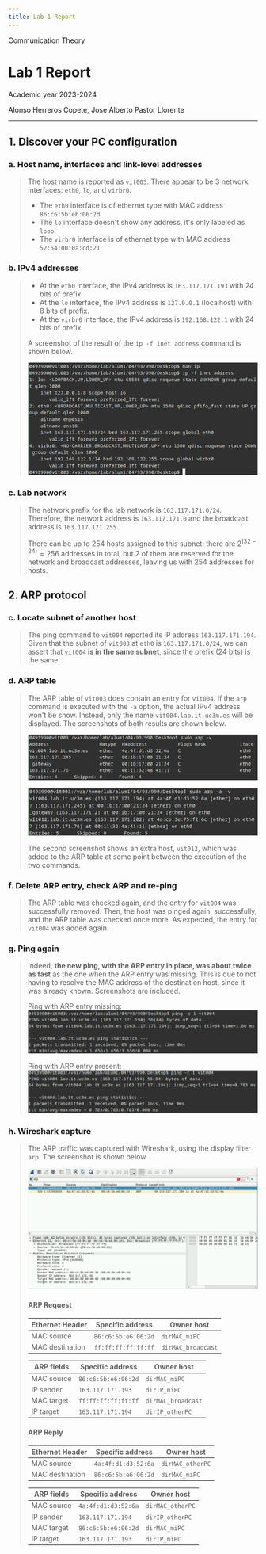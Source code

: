 ```yaml
---
title: Lab 1 Report
---
```


<style>
:root {
    --markdown-font-family: "Times New Roman", Times, serif;
    --markdown-font-size: 10.5pt;
**}
**</style>

<p class="supt1 center">Communication Theory</p>

# Lab 1 Report

<p class="subt2 center">
Academic year 2023-2024
</p>
<p class="subt2 center">
Alonso Herreros Copete, Jose Alberto Pastor Llorente
</p>

---

## 1. Discover your PC configuration

### a. Host name, interfaces and link-level addresses

> The host name is reported as `vit003`. There appear to be 3 network interfaces: `eth0`, `lo`, and `virbr0`.
>
> * The `eth0` interface is of ethernet type with MAC address `86:c6:5b:e6:06:2d`.
> * The `lo` interface doesn't show any address, it's only labeled as `loop`.
> * The `virbr0` interface is of ethernet type with MAC  address `52:54:00:0a:cd:21`.

### b. IPv4 addresses

> * At the `eth0` interface, the IPv4 address is `163.117.171.193` with 24 bits of prefix.
> * At the `lo` interface, the IPv4 address is `127.0.0.1` (localhost) with 8 bits of prefix.
> * At the `virbr0` interface, the IPv4 address is `192.168.122.1` with 24 bits of prefix.
>
> A screenshot of the result of the `ip -f inet address` command is shown below.
>
> ![Screenshot with the result of: ip -f inet address](img/screenshot-IPv4_addr.png)

### c. Lab network

> The network prefix for the lab network is `163.117.171.0/24`. Therefore, the network address is
> `163.117.171.0` and the broadcast address is `163.117.171.255`.
>
> There can be up to 254 hosts assigned to this subnet: there are $2^(32-24)=256$ addresses in total, but 2
> of them are reserved for the network and broadcast addresses, leaving us with 254 addresses for hosts.

## 2. ARP protocol

### c. Locate subnet of another host

> The ping command to `vit004` reported its IP address `163.117.171.194`. Given that the subnet of `vit003` at
> `eth0` is `163.117.171.0/24`, we can assert that `vit004` **is in the same subnet**, since the prefix (24
> bits) is the same.

### d. ARP table

> The ARP table of `vit003` does contain an entry for `vit004`. If the `arp` command is executed with the `-a`
> option, the actual IPv4 address won't be show. Instead, only the name `vit004.lab.it.uc3m.es` will be
> displayed. The screenshots of both results are shown below.
>
> ![Screenshot with the result of: arp -v](img/screenshot-arp_v.png)
>
> ![Screenshot with the result of: arp -a -v](img/screenshot-arp_a_v.png)
>
> The second screenshot shows an extra host, `vit012`, which was added to the ARP table at some point between
> the execution of the two commands.

### f. Delete ARP entry, check ARP and re-ping

> The ARP table was checked again, and the entry for `vit004` was successfully removed. Then, the host was
> pinged again, successfully, and the ARP table was checked once more. As expected, the entry for `vit004` was
> added again.

### g. Ping again

> Indeed, **the new ping, with the ARP entry in place, was about twice as fast** as the one when the ARP
> entry was missing. This is due to not having to resolve the MAC address of the destination host, since it
> was already
> known. Screenshots are included.
>
> Ping with ARP entry missing:
> ![alt text](img/screenshot-ping_uncached.png)
>
> Ping with ARP entry present:
> ![alt text](img/screenshot-ping_cached.png)

### h. Wireshark capture

> The ARP traffic was captured with Wireshark, using the display filter `arp`. The screenshot is shown below.
>
> ![Screenshot with the ARP traffic captured with Wireshark](img/screenshot-wireshark_arp1.png)
>
> #### ARP Request
>
>
> | **Ethernet Header** | **Specific address** | **Owner host**     |
> | ------------------- | -------------------- | ------------------ |
> | MAC source          | `86:c6:5b:e6:06:2d`  | `dirMAC_miPC`      |
> | MAC destination     | `ff:ff:ff:ff:ff:ff`  | `dirMAC_broadcast` |
>
>
> | **ARP fields** | **Specific address** | **Owner host**     |
> | -------------- | -------------------- | ------------------ |
> | MAC source     | `86:c6:5b:e6:06:2d`  | `dirMAC_miPC`      |
> | IP sender      | `163.117.171.193`    | `dirIP_miPC`      |
> | MAC target     | `ff:ff:ff:ff:ff:ff`  | `dirMAC_broadcast` |
> | IP target      | `163.117.171.194`    | `dirIP_otherPC`   |
>
> #### ARP Reply
>
> | **Ethernet Header** | **Specific address** | **Owner host**   |
> | ------------------- | -------------------- | ---------------- |
> | MAC source          | `4a:4f:d1:d3:52:6a`  | `dirMAC_otherPC` |
> | MAC destination     | `86:c6:5b:e6:06:2d`  | `dirMAC_miPC`    |
>
>
> | **ARP fields** | **Specific address** | **Owner host**   |
> | -------------- | -------------------- | ---------------- |
> | MAC source     | `4a:4f:d1:d3:52:6a`  | `dirMAC_otherPC` |
> | IP sender      | `163.117.171.194`    | `dirIP_otherPC`  |
> | MAC target     | `86:c6:5b:e6:06:2d`  | `dirMAC_miPC`    |
> | IP target      | `163.117.171.193`    | `dirIP_miPC`     |
